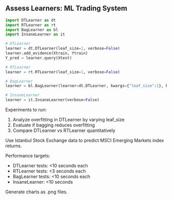 
## Assess Learners: ML Trading System


```python
import DTLearner as dt
import RTLearner as rt
import BagLearner as bl
import InsaneLearner as it

# DTLearner
learner = dt.DTLearner(leaf_size=1, verbose=False)
learner.add_evidence(Xtrain, Ytrain)
Y_pred = learner.query(Xtest)

# RTLearner 
learner = rt.RTLearner(leaf_size=1, verbose=False)

# BagLearner
learner = bl.BagLearner(learner=dt.DTLearner, kwargs={"leaf_size":1}, bags=20)

# InsaneLearner
learner = it.InsaneLearner(verbose=False)
```


Experiments to run:
1. Analyze overfitting in DTLearner by varying leaf_size
2. Evaluate if bagging reduces overfitting 
3. Compare DTLearner vs RTLearner quantitatively

Use Istanbul Stock Exchange data to predict MSCI Emerging Markets index returns.

Performance targets:
- DTLearner tests: <10 seconds each
- RTLearner tests: <3 seconds each  
- BagLearner tests: <10 seconds each
- InsaneLearner: <10 seconds

Generate charts as .png files. 
